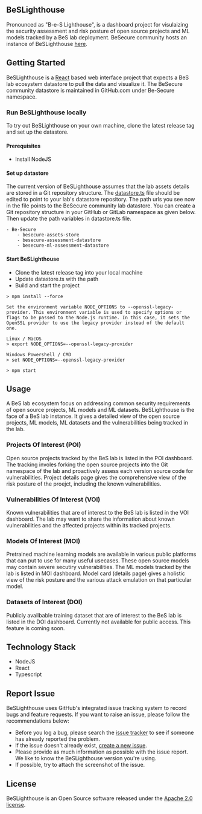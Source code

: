 ## BeSLighthouse
Pronounced as "B-e-S Lighthouse", is a dashboard project for visulaizing the security assessment and risk posture of open source projects and ML models tracked by a BeS lab deployment. BeSecure community hosts an instance of BeSLighthouse [here](https://be-secure.github.io/BeSLighthouse/).

## Getting Started
BeSLighthouse is a [React](https://react.dev/) based web interface project that expects a BeS lab ecosystem datastore to pull the data and visualize it. The BeSecure community datastore is maintained in GitHub.com under Be-Secure namespace. 

### Run BeSLighthouse locally
To try out BeSLighthouse on your own machine, clone the latest release tag and set up the datastore.

#### Prerequisites
- Install NodeJS

#### Set up datastore
The current version of BeSLighthouse assumes that the lab assets details are stored in a Git repository structure. The [datastore.ts](https://github.com/Be-Secure/BeSLighthouse/blob/main/src/dataStore.ts) file should be edited to point to your lab's datastore repository. The path urls you see now in the file points to the BeSecure community lab datastore. You can create a Git repository structure in your GitHub or GitLab namespace as given below. Then update the path variables in datastore.ts file.

    - Be-Secure
        - besecure-assets-store
        - besecure-assessment-datastore
        - besecure-ml-assessment-datastore

#### Start BeSLighthouse
- Clone the latest release tag into your local machine
- Update datastore.ts with the path 
- Build and start the project

```
> npm install --force

Set the environment variable NODE_OPTIONS to --openssl-legacy-provider. This environment variable is used to specify options or flags to be passed to the Node.js runtime. In this case, it sets the OpenSSL provider to use the legacy provider instead of the default one.

Linux / MacOS
> export NODE_OPTIONS=--openssl-legacy-provider

Windows Powershell / CMD
> set NODE_OPTIONS=--openssl-legacy-provider

> npm start
```

## Usage
A BeS lab ecosystem focus on addressing common security requirements of open source projects, ML models and ML datasets. BeSLighthouse is the face of a BeS lab instance. It gives a detailed view of the open source projects, ML models, ML datasets and the vulnerabilities being tracked in the lab.  

### Projects Of Interest (POI)
Open source projects tracked by the BeS lab is listed in the POI dashboard. The tracking involes forking the open source projects into the Git namespace of the lab and proactively assess each version source code for vulnerabilities. Project details page gives the comprehensive view of the risk posture of the proejct, including the known vulnerabilities.

### Vulnerabilities Of Interest (VOI)
Known vulnerabilities that are of interest to the BeS lab is listed in the VOI dashboard. The lab may want to share the information about known vulnerabilities and the affected projects within its tracked projects.

### Models Of Interest (MOI)
Pretrained machine learning models are available in various public platforms that can put to use for many useful usecases. These open source models may contain severe secutiry vulnerabilities. The ML models tracked by the lab is listed in MOI dashboard. Model card (details page) gives a holistic view of the risk posture and the various attack emulation on that particular model.

### Datasets of Interest (DOI)
Publicly availbable training dataset that are of interest to the BeS lab is listed in the DOI dashboard. Currently not available for public access. This feature is coming soon.

## Technology Stack
- NodeJS
- React
- Typescript

## Report Issue
BeSLighthouse uses GitHub's integrated issue tracking system to record bugs and feature requests. If you want to raise an issue, please follow the recommendations below:

* Before you log a bug, please search the [issue tracker](https://github.com/Be-Secure/BeSLighthouse/issues) to see if someone has already reported the problem.
* If the issue doesn't already exist, [create a new issue](https://github.com/Be-Secure/BeSLighthouse/issues/new/choose).
* Please provide as much information as possible with the issue report.
We like to know the BeSLighthouse version you're using.
* If possible, try to attach the screenshot of the issue.

## License
BeSLighthouse is an Open Source software released under the [Apache 2.0 license](https://www.apache.org/licenses/LICENSE-2.0.html).